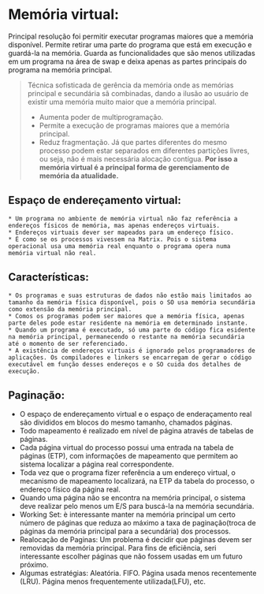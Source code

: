 # Memória virtual:

Principal resolução foi permitir executar programas maiores que a memória disponível. 
Permite retirar uma parte do programa que está em execução e guardá-la na memória.
Guarda as funcionalidades que são menos utilizadas em um programa na área de swap e deixa apenas as partes principais do programa na memória principal.

> Técnica sofisticada de gerência da memória onde as memórias principal e secundária sã combinadas, dando a ilusão ao usuário de existir uma memória muito maior que a memória principal.
> - Aumenta poder de multiprogramação.
> - Permite a execução de programas maiores que a memória principal.
> - Reduz fragmentação. Já que partes diferentes do mesmo processo podem estar separados em diferentes partições livres, ou seja, não é mais necessária alocação contígua.
> **Por isso a memória virtual é a principal forma de gerenciamento de memória da atualidade.**

## Espaço de endereçamento virtual:

    * Um programa no ambiente de memória virtual não faz referência a endereços físicos de memória, mas apenas endereços virtuais.
    * Endereços virtuais dever ser mapeados para um endereço físico.
    * É como se os processos vivessem na Matrix. Pois o sistema operacional usa uma memória real enquanto o programa opera numa memória virtual não real.
  
## Características:

    * Os programas e suas estruturas de dados não estão mais limitados ao tamanho da memória física disponível, pois o SO usa memória secundária como extensão da memória principal.
    * Comos os programas podem ser maiores que a memória física, apenas parte deles pode estar residente na memória em determinado instante.
    * Quando um programa é executado, só uma parte do código fica esidente na memória principal, permanecendo o restante na memória secundária até o momento de ser referenciado.
    * A existência de endereços virtuais é ignorado pelos programadores de aplicações. Os compiladores e linkers se encarregam de gerar o código executável em função desses endereços e o SO cuida dos detalhes de execução.
  
## Paginação:

 * O espaço de endereçamento virtual e o espaço de enderaçamento real são divididos em blocos do mesmo tamanho, chamados páginas.
 * Todo mapeamento é realizado em nível de página através de tabelas de páginas.
 * Cada página virtual do processo possui uma entrada na tabela de páginas (ETP), com informações de mapeamento que permitem ao sistema localizar a página real correspondente.
 * Toda vez que o programa fizer referência a um endereço virtual, o mecanismo de mapeamento localizará, na ETP da tabela do processo, o endereço físico da página real.
 * Quando uma página não se encontra na memória principal, o sistema deve realizar pelo menos um E/S para buscá-la na memória secundária.
 * Working Set: è interessante manter na memória principal um certo número de páginas que reduza ao máximo a taxa de paginação(troca de páginas da memória principal para a secundária) dos processos.
 * Realocação de Paginas: Um problema é decidir que páginas devem ser removidas da memória principal. Para fins de eficiência, seri interessante escolher páginas que não fossem usadas em um futuro próximo.
 * Algumas estratégias: Aleatória. FIFO. Página usada menos recentemente (LRU). Página menos frequentemente utilizada(LFU), etc.